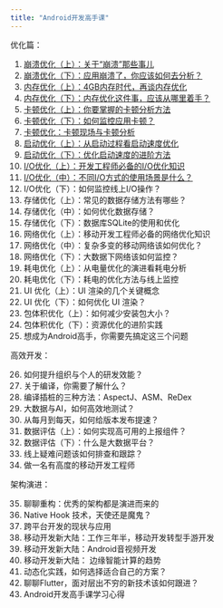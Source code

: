 ```yaml
---
title: "Android开发高手课"
---
```



优化篇：

1. [崩溃优化（上）：关于“崩溃”那些事儿](/android/paid/master/crash_1)
2. [崩溃优化（下）：应用崩溃了，你应该如何去分析？](/android/paid/master/crash_2)
3. [内存优化（上）：4GB内存时代，再谈内存优化](/android/paid/master/memory_1)
4. [内存优化（下）：内存优化这件事，应该从哪里着手？](/android/paid/master/memory_2)
5. [卡顿优化（上）：你要掌握的卡顿分析方法](/android/paid/master/stuck_1)
6. [卡顿优化（下）：如何监控应用卡顿？](/android/paid/master/stuck_2)
7. [卡顿优化：卡顿现场与卡顿分析](/android/paid/master/stuck_3)
8. [启动优化（上）：从启动过程看启动速度优化](/android/paid/master/start_1)
9. [启动优化（下）：优化启动速度的进阶方法](/android/paid/master/start_2)
10. [I/O优化（上）：开发工程师必备的I/O优化知识](/android/paid/master/io_1)
11. [I/O优化（中）：不同I/O方式的使用场景是什么？](/android/paid/master/io_2)
12. I/O优化（下）：如何监控线上I/O操作？
13. 存储优化（上）：常见的数据存储方法有哪些？
14. 存储优化（中）：如何优化数据存储？
15. 存储优化（下）：数据库SQLite的使用和优化
16. 网络优化（上）：移动开发工程师必备的网络优化知识
17. 网络优化（中）：复杂多变的移动网络该如何优化？
18. 网络优化（下）：大数据下网络该如何监控？
19. 耗电优化（上）：从电量优化的演进看耗电分析
20. 耗电优化（下）：耗电的优化方法与线上监控
21. UI 优化（上）：UI 渲染的几个关键概念
22. UI 优化（下）：如何优化 UI 渲染？
23. 包体积优化（上）：如何减少安装包大小？
24. 包体积优化（下）：资源优化的进阶实践
25. 想成为Android高手，你需要先搞定这三个问题

高效开发：

26. 如何提升组织与个人的研发效能？
27. 关于编译，你需要了解什么？
28. 编译插桩的三种方法：AspectJ、ASM、ReDex
29. 大数据与AI，如何高效地测试？
30. 从每月到每天，如何给版本发布提速？
31. 数据评估（上）：如何实现高可用的上报组件？
32. 数据评估（下）：什么是大数据平台？
33. 线上疑难问题该如何排查和跟踪？
34. 做一名有高度的移动开发工程师

架构演进：

35. 聊聊重构：优秀的架构都是演进而来的
36. Native Hook 技术，天使还是魔鬼？
37. 跨平台开发的现状与应用
38. 移动开发新大陆：工作三年半，移动开发转型手游开发
39. 移动开发新大陆：Android音视频开发
40. 移动开发新大陆： 边缘智能计算的趋势
41. 动态化实践，如何选择适合自己的方案？
42. 聊聊Flutter，面对层出不穷的新技术该如何跟进？
43. Android开发高手课学习心得